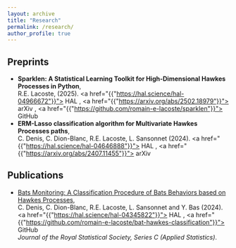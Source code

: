 ```yaml
---
layout: archive
title: "Research"
permalink: /research/
author_profile: true
---
```

## Preprints
- **Sparklen: A Statistical Learning Toolkit for High-Dimensional Hawkes Processes in Python**, \
  R.E. Lacoste, (2025).
  <span> <a href="{{"https://hal.science/hal-04966672"}}"><i class="ai ai-hal ai-fw"></i> HAL</a> </span>,
  <span> <a href="{{"https://arxiv.org/abs/2502.18979"}}"><i class="ai ai-arxiv ai-fw"></i> arXiv</a> </span>,
  <span> <a href="{{"https://github.com/romain-e-lacoste/sparklen"}}"><i class="fa fa-fw fa-github"></i> GitHub</a> </span>
- **ERM-Lasso classification algorithm for Multivariate Hawkes Processes paths**, \
  C. Denis, C. Dion-Blanc, R.E. Lacoste, L. Sansonnet (2024).
  <span> <a href="{{"https://hal.science/hal-04646888"}}"><i class="ai ai-hal ai-fw"></i> HAL</a> </span>,
  <span> <a href="{{"https://arxiv.org/abs/2407.11455"}}"><i class="ai ai-arxiv ai-fw"></i> arXiv</a> </span>

## Publications 
- [Bats Monitoring: A Classification Procedure of Bats Behaviors based on Hawkes Processes](https://doi.org/10.1093/jrsssc/qlae024), \
  C. Denis, C. Dion-Blanc, R.E. Lacoste, L. Sansonnet and Y. Bas (2024).
  <span> <a href="{{"https://hal.science/hal-04345822"}}"><i class="ai ai-hal ai-fw"></i> HAL</a> </span>, <span> <a href="{{"https://github.com/romain-e-lacoste/bat-hawkes-classification"}}"><i class="fa fa-fw fa-github"></i> GitHub</a> </span> \
 *Journal of the Royal Statistical Society, Series C (Applied Statistics)*. 

